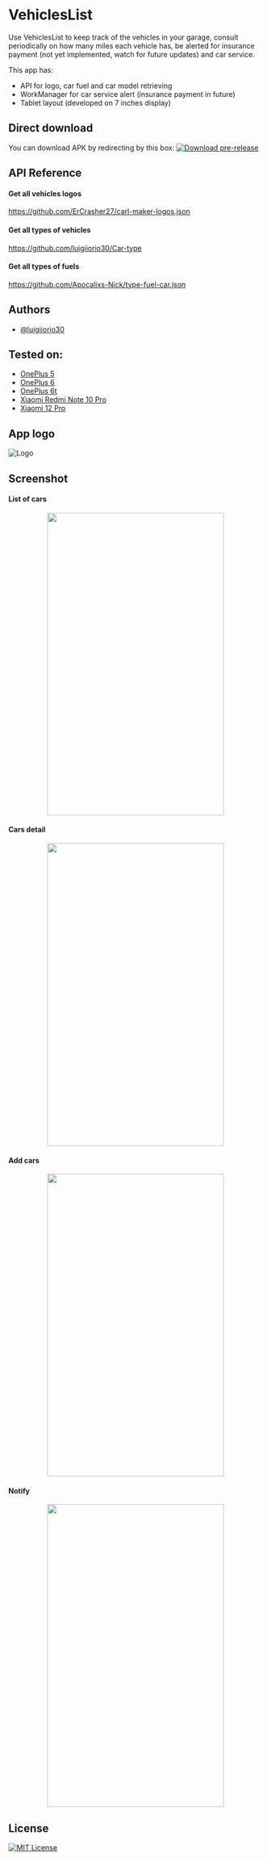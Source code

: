# VehiclesList

Use VehiclesList to keep track of the vehicles in your garage, consult periodically on how many miles each vehicle has, be alerted for insurance payment (not yet implemented, watch for future updates) and car service.

This app has:
- API for logo, car fuel and car model retrieving
- WorkManager for car service alert (insurance payment in future)
- Tablet layout (developed on 7 inches display)


## Direct download
You can download APK by redirecting by this box: 
[![Download pre-release](https://travis-ci.org/joemccann/dillinger.svg?branch=master)](https://github.com/luigiiorio30/VeichlesList/releases)


## API Reference

#### Get all vehicles logos
https://github.com/ErCrasher27/carl-maker-logos.json
#### Get all types of vehicles
https://github.com/luigiiorio30/Car-type
#### Get all types of fuels
https://github.com/Apocalixs-Nick/type-fuel-car.json


## Authors

- [@luigiiorio30](https://www.github.com/luigiiorio30)


## Tested on:

- [OnePlus 5](https://www.gsmarena.com/oneplus_5-8647.php)
- [OnePlus 6](https://www.gsmarena.com/oneplus_6-9109.php)
- [OnePlus 6t](https://www.gsmarena.com/oneplus_6t-9350.php)
- [Xiaomi Redmi Note 10 Pro](https://www.gsmarena.com/xiaomi_redmi_note_10_pro-10662.php)
- [Xiaomi 12 Pro](https://www.gsmarena.com/xiaomi_12_pro-11287.php)


## App logo
![Logo](https://user-images.githubusercontent.com/39243394/207952527-6a33662f-5a2f-44c2-a2b6-bea943c8c73f.png)


## Screenshot 

#### List of cars
<p align="center">
<img width="350" height="600" src="https://user-images.githubusercontent.com/39243394/209165355-79ed7ef5-7515-4f15-b4c0-fc59fec0959d.jpg">


#### Cars detail
<p align="center">
<img width="350" height="600" src="https://user-images.githubusercontent.com/39243394/209165439-f4d8252a-b3e7-49e4-b90f-b3a379d84842.jpg">


#### Add cars
<p align="center">
<img width="350" height="600" src="https://user-images.githubusercontent.com/39243394/209165523-44653e30-0de1-4a5a-a730-781fee3ef18d.jpg">


#### Notify
<p align="center">
<img width="350" height="600" src="https://user-images.githubusercontent.com/39243394/209165585-8dc385fe-af87-4331-9458-487c58be406e.jpg">


## License

[![MIT License](https://img.shields.io/badge/License-MIT-green.svg)](https://choosealicense.com/licenses/mit/)

